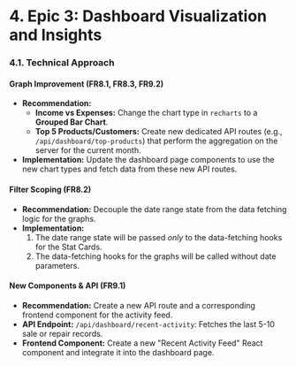 # **4. Epic 3: Dashboard Visualization and Insights**

### **4.1. Technical Approach**

#### **Graph Improvement (FR8.1, FR8.3, FR9.2)**
* **Recommendation:**
    * **Income vs Expenses:** Change the chart type in `recharts` to a **Grouped Bar Chart**.
    * **Top 5 Products/Customers:** Create new dedicated API routes (e.g., `/api/dashboard/top-products`) that perform the aggregation on the server for the current month.
* **Implementation:** Update the dashboard page components to use the new chart types and fetch data from these new API routes.

#### **Filter Scoping (FR8.2)**
* **Recommendation:** Decouple the date range state from the data fetching logic for the graphs.
* **Implementation:**
    1.  The date range state will be passed *only* to the data-fetching hooks for the Stat Cards.
    2.  The data-fetching hooks for the graphs will be called without date parameters.

#### **New Components & API (FR9.1)**
* **Recommendation:** Create a new API route and a corresponding frontend component for the activity feed.
* **API Endpoint:** `/api/dashboard/recent-activity`: Fetches the last 5-10 sale or repair records.
* **Frontend Component:** Create a new "Recent Activity Feed" React component and integrate it into the dashboard page.